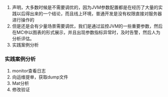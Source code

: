1. 声明，大多数时候是不需要调优的，因为JVM参数配置都是在经历了大量的实践以后得出来的一个结论，而且线上环境，普通开发是没有权限直接对服务器进行操作的
2. 但是还是会有少量场景需要调优，我们是通过监控JVM的一些重要参数，然后在MC中以图表的形式展示，并且出现参数指标异常时，及时告警，然后人为分析评估。
3. 实践案例分析

### 实践案例分析

1. monitor查看日志
2. 向运维提单，获取dump文件
3. Mat分析
4. 修改验证